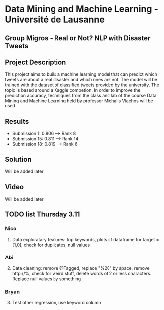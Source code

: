 # Data Mining and Machine Learning - Université de Lausanne
## Group Migros - Real or Not? NLP with Disaster Tweets

## Project Description

This project aims to buils a machine learning model that can predict which tweets are about a real disaster and which ones are not. 
The model will be trained with the dataset of classified tweets provided by the university. The topic is based around a Kaggle competion. 
In order to improve the prediction accuracy, techniques from the class and lab of the course Data Mining and Machine Learning held by professor Michalis Vlachos will be used. 

## Results

* Submission 1: 0.806 --> Rank 8
* Submission 15: 0.811 --> Rank 14
* Submission 18: 0.819 --> Rank 6

## Solution

Will be added later

## Video 

Will be added later

## TODO list Thursday 3.11
### Nico 
1) Data exploratary features: top keywords, plots of dataframe for target = [1,0], check for duplicates, null values

### Abi
2) Data cleaning: remove @Tagged, replace "%20" by space, remove http://%, check for weird stuff, delete words of 2 or less characters. Replace null values by something

### Bryan
3) Test other regression, use keyword column

